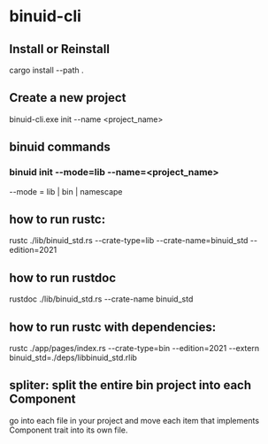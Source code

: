 # binuid-cli
## Install or Reinstall  
cargo install --path .
## Create a new project  
binuid-cli.exe init --name <project_name>

## binuid commands
### binuid init --mode=lib --name=<project_name>

--mode = lib | bin | namescape

## how to run rustc:
rustc ./lib/binuid_std.rs --crate-type=lib --crate-name=binuid_std --edition=2021

## how to run rustdoc
rustdoc ./lib/binuid_std.rs --crate-name binuid_std

## how to run rustc with dependencies:
rustc ./app/pages/index.rs --crate-type=bin --edition=2021 --extern binuid_std=./deps/libbinuid_std.rlib


## spliter: split the entire bin project into each Component 
go into each file in your project and move each item that implements Component trait into its own file.